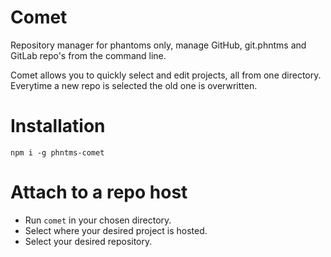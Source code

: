 # Comet

Repository manager for phantoms only,
manage GitHub, git.phntms and GitLab repo's from the command line.

Comet allows you to quickly select and edit projects, all from one directory.
Everytime a new repo is selected the old one is overwritten.

# Installation

`npm i -g phntms-comet`

# Attach to a repo host

* Run `comet` in your chosen directory.
* Select where your desired project is hosted.
* Select your desired repository.








